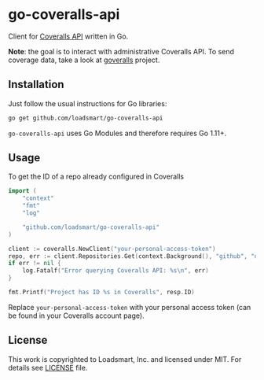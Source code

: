 # go-coveralls-api

Client for [Coveralls API][] written in Go.

**Note**: the goal is to interact with administrative Coveralls API. To send coverage data, take a look at [goveralls][] project.

## Installation

Just follow the usual instructions for Go libraries:

```bash
go get github.com/loadsmart/go-coveralls-api
```

`go-coveralls-api` uses Go Modules and therefore requires Go 1.11+.

## Usage

To get the ID of a repo already configured in Coveralls

```go
import (
    "context"
    "fmt"
    "log"

    "github.com/loadsmart/go-coveralls-api"
)

client := coveralls.NewClient("your-personal-access-token")
repo, err := client.Repositories.Get(context.Background(), "github", "user/repository"))
if err != nil {
    log.Fatalf("Error querying Coveralls API: %s\n", err)
}

fmt.Printf("Project has ID %s in Coveralls", resp.ID)
```

Replace `your-personal-access-token` with your personal access token (can be found in your Coveralls account page).

## License

This work is copyrighted to Loadsmart, Inc. and licensed under MIT. For details see [LICENSE][] file.

[Coveralls API]: https://docs.coveralls.io/api-introduction
[goveralls]: https://github.com/mattn/goveralls
[LICENSE]: ./LICENSE
